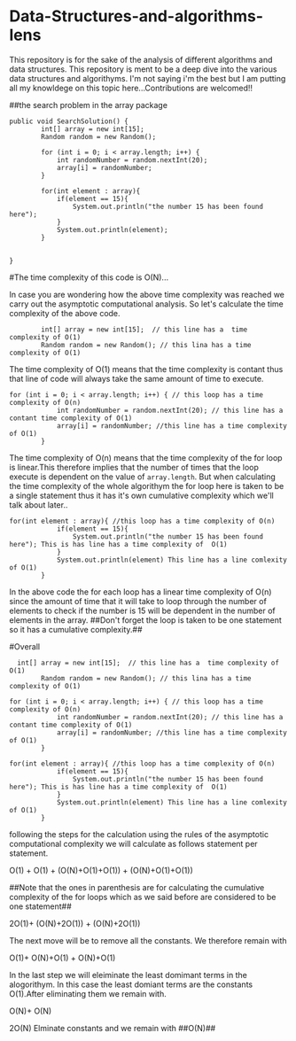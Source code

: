 # Data-Structures-and-algorithms-lens
This repository is for the sake of the analysis of  different algorithms and data structures. 
This repository is ment to be a deep dive into the various data structures and algorithyms.
I'm not saying i'm the best but I am putting all my knowldege on this topic here...Contributions 
are welcomed!!

##the search problem in the array package

```
public void SearchSolution() {
        int[] array = new int[15];
        Random random = new Random();

        for (int i = 0; i < array.length; i++) {
            int randomNumber = random.nextInt(20);
            array[i] = randomNumber;
        }
               
        for(int element : array){
            if(element == 15){
                System.out.println("the number 15 has been found here");
            }
            System.out.println(element);
        }


}
````

#The time complexity of this code is O(N)...

In case you are wondering how the above time complexity was reached we carry out the asymptotic computational analysis. So let's calculate the time complexity of the above code.

```
        int[] array = new int[15];  // this line has a  time complexity of O(1)
        Random random = new Random(); // this lina has a time complexity of O(1)
```
The time complexity of O(1) means that the time complexity is contant thus that line of code will always take the same amount of time to execute.
```
for (int i = 0; i < array.length; i++) { // this loop has a time complexity of O(n)
            int randomNumber = random.nextInt(20); // this line has a contant time complexity of O(1)
            array[i] = randomNumber; //this line has a time complexity of O(1)
        }
```
The time complexity of O(n) means that the time complexity of the for loop is linear.This therefore implies that the number of times that the loop execute is dependent on the value of `array.length`. But when calculating the time complexity of the whole algorithym the for loop here is taken to be a single statement thus it has it's own cumulative complexity which we'll talk about later..

```
for(int element : array){ //this loop has a time complexity of O(n)
            if(element == 15){
                System.out.println("the number 15 has been found here"); This is has line has a time complexity of  O(1)
            }
            System.out.println(element) This line has a line comlexity of O(1)
        }
```
In the above code the for each loop has a linear time complexity of O(n) since the amount of time that it will take to loop through the number of elements to check if the number is 15 will be dependent in the number of elements in the array. ##Don't forget the loop is taken to be one statement so it has a cumulative complexity.##

#Overall
```
  int[] array = new int[15];  // this line has a  time complexity of O(1)
        Random random = new Random(); // this lina has a time complexity of O(1)

for (int i = 0; i < array.length; i++) { // this loop has a time complexity of O(n)
            int randomNumber = random.nextInt(20); // this line has a contant time complexity of O(1)
            array[i] = randomNumber; //this line has a time complexity of O(1)
        }

for(int element : array){ //this loop has a time complexity of O(n)
            if(element == 15){
                System.out.println("the number 15 has been found here"); This is has line has a time complexity of  O(1)
            }
            System.out.println(element) This line has a line comlexity of O(1)
        }

```
following the steps for the calculation using the rules of the asymptotic computational complexity we will calculate as follows statement per statement.

O(1) + O(1) + (O(N)+O(1)+O(1)) + (O(N)+O(1)+O(1))

##Note that the ones in parenthesis are for calculating the cumulative complexity of the for loops which as we said before are considered to be one statement##

2O(1)+ (O(N)+2O(1)) + (O(N)+2O(1)) 

The next move will be to remove all the constants. We therefore remain with

O(1)+ O(N)+O(1) + O(N)+O(1)

In the last step we will eleiminate the least domimant terms in the alogorithym. In this case the least domiant terms are the constants O(1).After eliminating them we remain with.

O(N)+ O(N) 

2O(N)
Elminate constants and we remain with ##O(N)##








